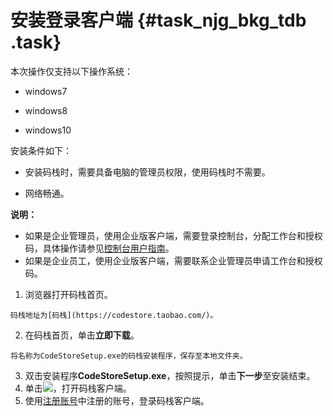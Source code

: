 # 安装登录客户端 {#task_njg_bkg_tdb .task}

本次操作仅支持以下操作系统：

-   windows7

-   windows8

-   windows10


安装条件如下：

-   安装码栈时，需要具备电脑的管理员权限，使用码栈时不需要。

-   网络畅通。


**说明：** 

-   如果是企业管理员，使用企业版客户端，需要登录控制台，分配工作台和授权码，具体操作请参见[控制台用户指南](http://help.aliyun-inc.com/dochelp/docnode.htm?spm=0.0.0.0.OSdw8R&dirId=58754)。
-   如果是企业员工，使用企业版客户端，需要联系企业管理员申请工作台和授权码。

1.   浏览器打开码栈首页。 

    码栈地址为[码栈](https://codestore.taobao.com/)。

2.   在码栈首页，单击**立即下载**。 

    将名称为CodeStoreSetup.exe的码栈安装程序，保存至本地文件夹。

3.   双击安装程序**CodeStoreSetup.exe**，按照提示，单击**下一步**至安装结束。 
4.   单击![](http://static-aliyun-doc.oss-cn-hangzhou.aliyuncs.com/assets/img/2768/863_zh-CN.png)，打开码栈客户端。 
5.   使用[注册账号](http://help.aliyun-inc.com/dochelp/docnode.htm?spm=0.0.0.0.JD3kkY&dirId=58542)中注册的账号，登录码栈客户端。 


